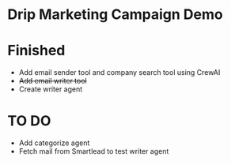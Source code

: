 # Drip Marketing Campaign Demo

# Finished
- Add email sender tool and company search tool using CrewAI
- ~~Add email writer tool~~
- Create writer agent

# TO DO
- Add categorize agent
- Fetch mail from Smartlead to test writer agent
